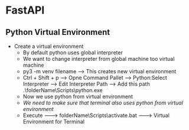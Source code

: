 # FastAPI 


## Python Virtual Environment

+ Create a virtual environment
    * By default python uses global interpreter
    * We want to change interpreter from global machine too virtual machine
    * py3 -m venv filename --> This creates new virtual environment
    * Ctrl + Shift + p --> Opne Command Pallet --> Python:Select Interpreter --> Edit Interpreter Path --> Add this path .\folderName\Scripts\python.exe
    * Now we use python from virtual environment
    * *We need to make sure that terminal also uses python from virtual environment*
    * Execute ---> folderName\Scripts\activate.bat  ---> Virtual Environment for Terminal
